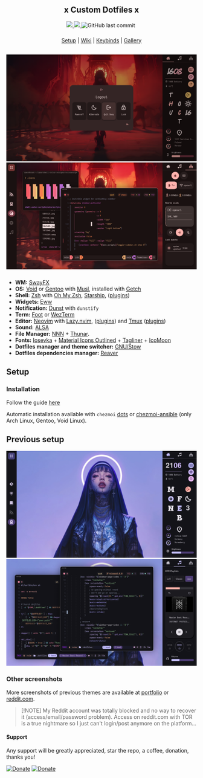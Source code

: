 <h2 align="center">x Custom Dotfiles x</h2>
<p align="center">
<a href="https://github.com/szorfein/dotfiles/stargazers">
  <img src="https://img.shields.io/github/stars/szorfein/dotfiles?color=%23BB9AF7&labelColor=%231A1B26&style=for-the-badge">
</a>
<a href="https://github.com/szorfein/dotfiles/network/members/">
  <img src="https://img.shields.io/github/forks/szorfein/dotfiles?color=%237AA2F7&labelColor=%231A1B26&style=for-the-badge">
</a>
<img alt="GitHub last commit" src="https://img.shields.io/github/last-commit/szorfein/dotfiles?color=73daca&labelColor=%231A1B26&style=for-the-badge" />
<img alt="" src="https://img.shields.io/github/repo-size/szorfein/dotfiles?color=%230969da&labelColor=%231A1B26&style=for-the-badge&label=Repo" />
</p>

###

<p align="center">
<a href="https://github.com/szorfein/dotfiles#setup">Setup</a>
| <a href="https://github.com/szorfein/dotfiles/wiki">Wiki</a>
| <a href="https://github.com/szorfein/dotfiles/wiki/Keybinds">Keybinds</a>
| <a href="https://github.com/szorfein/dotfiles/wiki/Gallery">Gallery</a>
</p>

##

![Jinx screenshot](https://github.com/szorfein/unix-portfolio/raw/master/Jinx/jinx-dialog.jpg)
![Jinx screenshot](https://github.com/szorfein/unix-portfolio/raw/master/Jinx/full.jpg)

###

- **WM:** [SwayFX](https://github.com/WillPower3309/swayfx)
- **OS:** [Void](https://voidlinux.org/) or [Gentoo](https://www.gentoo.org/)
  with [Musl](https://musl.libc.org/), installed with
  [Getch](https://github.com/szorfein/getch)
- **Shell:** [Zsh](https://www.zsh.org/) with
  [Oh My Zsh](https://github.com/ohmyzsh/ohmyzsh),
  [Starship](https://starship.rs),
  ([plugins](https://github.com/szorfein/dotfiles/blob/main/zsh/.config/reaver/zsh.yml))
- **Widgets:** [Eww](https://elkowar.github.io/eww/eww.html)
- **Notification:** [Dunst](https://github.com/dunst-project/dunst) with
  `dunstify`
- **Term:** [Foot](https://codeberg.org/dnkl/foot) or
  [WezTerm](https://github.com/wez/wezterm)
- **Editor:** [Neovim](https://neovim.io) with
  [Lazy.nvim](https://lazy.folke.io/),
  ([plugins](https://github.com/szorfein/dotfiles/tree/main/neovim/.config/nvim/lua/plugins))
  and [Tmux](https://github.com/tmux/tmux/wiki)
  ([plugins](https://github.com/szorfein/dotfiles/blob/main/tmux/.config/reaver/tmux.yml))
- **Sound:** [ALSA](https://www.alsa-project.org)
- **File Manager:** [NNN](https://github.com/jarun/nnn) +
  [Thunar](https://docs.xfce.org/xfce/thunar/start).
- **Fonts:** [Iosevka](https://www.nerdfonts.com/) +
  [Material Icons Outlined](https://github.com/google/material-design-icons) +
  [Tagliner](https://www.dafont.com/fr/tagliner.font) +
  [IcoMoon](https://icomoon.io/)
- **Dotfiles manager and theme switcher:**
  [GNU/Stow](https://www.gnu.org/software/stow/)
- **Dotfiles dependencies manager:**
  [Reaver](https://github.com/szorfein/reaver)

## Setup

### Installation

Follow the guide
[here](https://github.com/szorfein/dotfiles/tree/main/swayfx/.config/sway)

Automatic installation available with `chezmoi`
[dots](https://github.com/szorfein/dots) or
[chezmoi-ansible](https://github.com/szorfein/dots/tree/ansible) (only Arch
Linux, Gentoo, Void Linux).

## Previous setup

![holy screenshot](https://github.com/szorfein/unix-portfolio/raw/master/holy/clean.jpg)
![holy screenshot](https://github.com/szorfein/unix-portfolio/raw/master/holy/full.jpg)

### Other screenshots

More screenshots of previous themes are available at
[portfolio](https://github.com/szorfein/unix-portfolio) or
[reddit.com](https://reddit.com/user/szorfein).

> [!NOTE] My Reddit account was totally blocked and no way to recover it
> (access/email/password problem). Access on reddit.com with TOR is a true
> nightmare so I just can't login/post anymore on the platform...

#### Support

Any support will be greatly appreciated, star the repo, a coffee, donation,
thanks you!

[![Donate](https://img.shields.io/badge/don-liberapay-1ba9a4)](https://liberapay.com/szorfein)
[![Donate](https://img.shields.io/badge/don-patreon-ab69f4)](https://www.patreon.com/szorfein)
